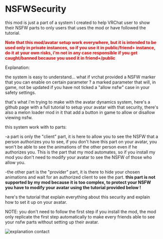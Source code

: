# NSFWSecurity
this mod is just a part of a system I created to help VRChat user to show their NSFW parts to only users that uses the mod or have followed the tutorial.

<p><strong><span style="color: #ff0000;">Note that this mod/avatar setup work everywhere, but it is intended to be used only in private instances, so if you use it in public/friend+ instance, do it at your own risks, i'm not in any case responsible if you get caught/banned because you used it in friend+/public</span></strong></p>

Explanation:

the system is easy to understand... what if vrchat provided a NSFW marker that you can enable on certain parameter ? a marked parameter that will, in game, not be updated if you have not ticked a "allow nsfw" case in your safety settings.

that's what i'm trying to make with the avatar dynamics system, here's a github page with a full tutorial to setup your avatar with that security, there's also a melon loader mod in it that add a button in game to allow or disallow viewing nsfw.

this system work with to parts:

-a part is only the "client" part, it is here to allow you to see the NSFW that a person authorizes you to see, if you don't have this part on your avatar, you won't be able to see the animations of the other person even if he authorizes you.
This is the part that my mod automates, so if you install my mod you don't need to modify your avatar to see the NSFW of those who allow you.

-the other part is the "provider" part, it is there to hide your chosen animations and wait for an authorized client to see the part.
<b>this part is not supported by my mod because it is too complex, to protect your NSFW you have to modify your avatar using the tutorial provided below !</b>

here's the tutorial that explain everything about this security and explain how to set it up on your avatar.

NOTE: you don't need to follow the first step if you install the mod, the mod only replicate the first step automatically to make every friends able to see your nsfw parts without setting up their avatar.

![explanation contact](https://user-images.githubusercontent.com/105324070/171458024-1f34be16-643f-4f21-978e-fcc5925050d3.png)
